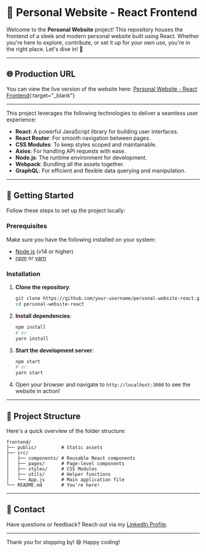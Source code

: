 # 🌟 Personal Website - React Frontend

Welcome to the **Personal Website** project! This repository houses the frontend of a sleek and modern personal website built using React. Whether you're here to explore, contribute, or set it up for your own use, you're in the right place. Let's dive in! 🚀

---

## 🌐 Production URL

You can view the live version of the website here: [Personal Website - React Frontend](https://przths.github.io/website-react/){:target="_blank"}

---

This project leverages the following technologies to deliver a seamless user experience:

- **React**: A powerful JavaScript library for building user interfaces.
- **React Router**: For smooth navigation between pages.
- **CSS Modules**: To keep styles scoped and maintainable.
- **Axios**: For handling API requests with ease.
- **Node.js**: The runtime environment for development.
- **Webpack**: Bundling all the assets together.
- **GraphQL**: For efficient and flexible data querying and manipulation.

---

## 🚀 Getting Started

Follow these steps to set up the project locally:

### Prerequisites

Make sure you have the following installed on your system:
- [Node.js](https://nodejs.org/) (v14 or higher)
- [npm](https://www.npmjs.com/) or [yarn](https://yarnpkg.com/)

### Installation

1. **Clone the repository**:
    ```bash
    git clone https://github.com/your-username/personal-website-react.git
    cd personal-website-react
    ```

2. **Install dependencies**:
    ```bash
    npm install
    # or
    yarn install
    ```

3. **Start the development server**:
    ```bash
    npm start
    # or
    yarn start
    ```

4. Open your browser and navigate to `http://localhost:3000` to see the website in action!

---

## 📂 Project Structure

Here's a quick overview of the folder structure:

```
frontend/
├── public/         # Static assets
├── src/
│   ├── components/ # Reusable React components
│   ├── pages/      # Page-level components
│   ├── styles/     # CSS Modules
│   ├── utils/      # Helper functions
│   └── App.js      # Main application file
└── README.md       # You're here!
```

---

## 📧 Contact

Have questions or feedback? Reach out via my [LinkedIn Profile](https://au.linkedin.com/in/praths?trk=people-guest_people_search-card).

---

Thank you for stopping by! 😄 Happy coding!